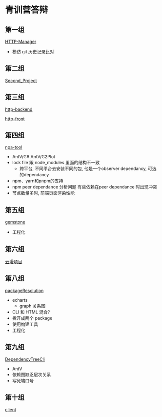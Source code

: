 # 青训营答辩

## 第一组
[HTTP-Manager](https://github.com/WhiteNight123/HTTP-Manager)

- 模仿 git 历史记录比对 

## 第二组
[Second_Project](https://github.com/zhouxy2003/Second_Project)

## 第三组
[http-backend](https://github.com/heweijiqn/http-backend)

[http-front](https://github.com/heweijiqn/http-front)

## 第四组
[npa-tool](https://github.com/trudbot/npa-tool)

- AntV/G6 AntV/G2Plot
- lock file 跟 node_modules 里面的结构不一致
  - 跨平台, 不同平台去安装不同的包, 他是一个observer dependancy, 可选的dependancy
- npm、yarn和pnpm的支持
- npm peer dependance 分析问题 有些依赖在peer dependance 时出现冲突
- 节点数量多时, 前端页面渲染性能

## 第五组
[gemstone](https://github.com/collabor8-withme/gemstone)
- 工程化

## 第六组
[云漫项目](https://gitee.com/xiao-ding-ya/yunman)


## 第八组
[packageResolution](https://github.com/jonlyes/packageResolution)

- echarts
  - graph 关系图
- CLI 和 HTML 混合?
- 拆开成两个 package
- 使用构建工具
- 工程化

## 第九组
[DependencyTreeCli](https://github.com/Fanyinqian/DependencyTreeCli)

- AntV
- 依赖图缺乏层次关系
- 写死端口号

## 第十组
[client](https://github.com/HTTP-Interface-Management/client)
